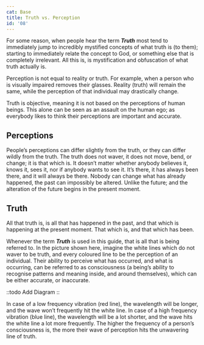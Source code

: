 ```yaml
---
cat: Base
title: Truth vs. Perception
id: '08'
---
```


For some reason, when people hear the term **_Truth_** most tend to immediately jump to
incredibly mystified concepts of what truth is (to them); starting to immediately relate the
concept to God, or something else that is completely irrelevant. All this is, is mystification and obfuscation of what truth actually is.

Perception is not equal to reality or truth. For example, when a person who is visually  impaired removes their glasses. Reality (truth) will remain the same, while the perception of that individual may drastically change.

<span class="desc">Truth is objective, meaning it is not based on the perceptions of human beings. This alone can be seen as an assault on the human ego; as everybody likes to think their perceptions are important and accurate.</span>

## Perceptions
People’s perceptions can differ slightly from the truth, or they can differ wildly from the truth. The truth does not waver, it does not move, bend, or change; it is that which is. It doesn’t matter whether anybody believes it, knows it, sees it, nor if anybody wants to see it. It’s there, it has always been there, and it will always be there. Nobody can change what has already happened, the past can impossibly be altered. Unlike the future; and the alteration of the future begins in the present moment.

## Truth
All that truth is, is all that has happened in the past, and that which is happening at the present moment. That which is, and that which has been.

Whenever the term **_Truth_** is used in this guide, that is all that is being referred to.
In the picture shown here, imagine the white lines which do not waver to be truth, and every coloured line to be the perception of an individual. Their ability to perceive what has occurred, and what is occurring, can be referred to as consciousness (a being’s ability to
recognise patterns and meaning inside, and around themselves), which can be either accurate, or inaccurate.

::todo
Add Diagram
::

<span class="mb-8 invisible"></span>

In case of a low frequency vibration (red line), the wavelength will be longer, and the wave
won’t frequently hit the white line. In case of a high frequency vibration (blue line), the wavelength will be a lot shorter, and the wave hits the white line a lot more frequently.
The higher the frequency of a person’s consciousness is, the more their wave of perception
hits the unwavering line of truth.